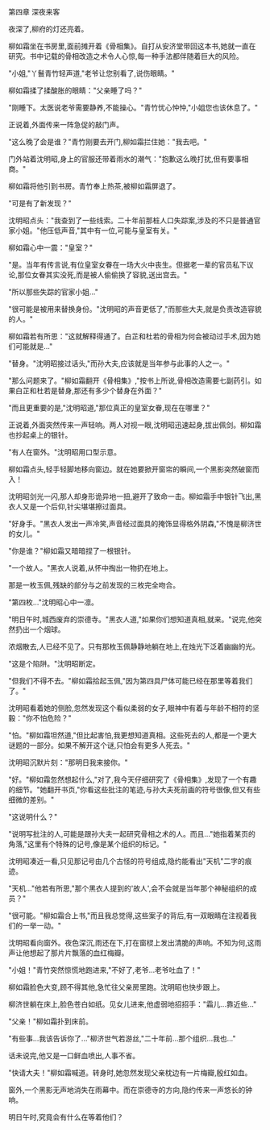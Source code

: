 第四章 深夜来客

夜深了,柳府的灯还亮着。

柳如霜坐在书房里,面前摊开着《骨相集》。自打从安济堂带回这本书,她就一直在研究。书中记载的骨相改造之术令人心惊,每一种手法都伴随着巨大的风险。

"小姐,"丫鬟青竹轻声道,"老爷让您别看了,说伤眼睛。"

柳如霜揉了揉酸胀的眼睛："父亲睡了吗？"

"刚睡下。太医说老爷需要静养,不能操心。"青竹忧心忡忡,"小姐您也该休息了。"

正说着,外面传来一阵急促的敲门声。

"这么晚了会是谁？"青竹刚要去开门,柳如霜拦住她："我去吧。"

门外站着沈明昭,身上的官服还带着雨水的潮气："抱歉这么晚打扰,但有要事相商。"

柳如霜将他引到书房。青竹奉上热茶,被柳如霜屏退了。

"可是有了新发现？"

沈明昭点头："我查到了一些线索。二十年前那桩人口失踪案,涉及的不只是普通官家小姐。"他压低声音,"其中有一位,可能与皇室有关。"

柳如霜心中一震："皇室？"

"是。当年有传言说,有位皇室女眷在一场大火中丧生。但据老一辈的官员私下议论,那位女眷其实没死,而是被人偷偷换了容貌,送出宫去。"

"所以那些失踪的官家小姐..."

"很可能是被用来替换身份。"沈明昭的声音更低了,"而那些大夫,就是负责改造容貌的人。"

柳如霜若有所思："这就解释得通了。白芷和杜若的骨相为何会被动过手术,因为她们可能就是..."

"替身。"沈明昭接过话头,"而孙大夫,应该就是当年参与此事的人之一。"

"那么问题来了。"柳如霜翻开《骨相集》,"按书上所说,骨相改造需要七副药引。如果白芷和杜若是替身,那还有多少个替身在外面？"

"而且更重要的是,"沈明昭道,"那位真正的皇室女眷,现在在哪里？"

正说着,外面突然传来一声轻响。两人对视一眼,沈明昭迅速起身,拔出佩剑。柳如霜也抄起桌上的银针。

"有人在窗外。"沈明昭用口型示意。

柳如霜点头,轻手轻脚地移向窗边。就在她要掀开窗帘的瞬间,一个黑影突然破窗而入！

沈明昭剑光一闪,那人却身形诡异地一扭,避开了致命一击。柳如霜手中银针飞出,黑衣人又是一个后仰,针尖堪堪擦过面具。

"好身手。"黑衣人发出一声冷笑,声音经过面具的掩饰显得格外阴森,"不愧是柳济世的女儿。"

"你是谁？"柳如霜又暗暗捏了一根银针。

"一个故人。"黑衣人说着,从怀中掏出一物扔在地上。

那是一枚玉佩,残缺的部分与之前发现的三枚完全吻合。

"第四枚..."沈明昭心中一凛。

"明日午时,城西废弃的崇德寺。"黑衣人道,"如果你们想知道真相,就来。"说完,他突然扔出一个烟球。

浓烟散去,人已经不见了。只有那枚玉佩静静地躺在地上,在烛光下泛着幽幽的光。

"这是个陷阱。"沈明昭断定。

"但我们不得不去。"柳如霜拾起玉佩,"因为第四具尸体可能已经在那里等着我们了。"

沈明昭看着她的侧脸,忽然发现这个看似柔弱的女子,眼神中有着与年龄不相符的坚毅："你不怕危险？"

"怕。"柳如霜坦然道,"但比起害怕,我更想知道真相。这些死去的人,都是一个更大谜题的一部分。如果不解开这个谜,只怕会有更多人死去。"

沈明昭沉默片刻："那明日我来接你。"

"好。"柳如霜忽然想起什么,"对了,我今天仔细研究了《骨相集》,发现了一个有趣的细节。"她翻开书页,"你看这些批注的笔迹,与孙大夫死前画的符号很像,但又有些细微的差别。"

"这说明什么？"

"说明写批注的人,可能是跟孙大夫一起研究骨相之术的人。而且..."她指着某页的角落,"这里有个特殊的记号,像是某个组织的标记。"

沈明昭凑近一看,只见那记号由几个古怪的符号组成,隐约能看出"天机"二字的痕迹。

"天机..."他若有所思,"那个黑衣人提到的'故人',会不会就是当年那个神秘组织的成员？"

"很可能。"柳如霜合上书,"而且我总觉得,这些案子的背后,有一双眼睛在注视着我们的一举一动。"

沈明昭看向窗外。夜色深沉,雨还在下,打在窗棂上发出清脆的声响。不知为何,这雨声让他想起了那片片飘落的血红梅瓣。

"小姐！"青竹突然惊慌地跑进来,"不好了,老爷...老爷吐血了！"

柳如霜脸色大变,顾不得其他,急忙往父亲房里跑。沈明昭也快步跟上。

柳济世躺在床上,脸色苍白如纸。见女儿进来,他虚弱地招招手："霜儿...靠近些..."

"父亲！"柳如霜扑到床前。

"有些事...我该告诉你了..."柳济世气若游丝,"二十年前...那个组织...我也..."

话未说完,他又是一口鲜血喷出,人事不省。

"快请大夫！"柳如霜喊道。转身时,她忽然发现父亲枕边有一片梅瓣,殷红如血。

窗外,一个黑影无声地消失在雨幕中。而在崇德寺的方向,隐约传来一声悠长的钟响。

明日午时,究竟会有什么在等着他们？